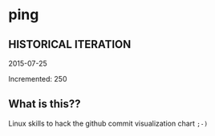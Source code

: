 # ping

## HISTORICAL ITERATION
2015-07-25

Incremented: 250

## What is this?? 
Linux skills to hack the github commit visualization chart `;-)`
